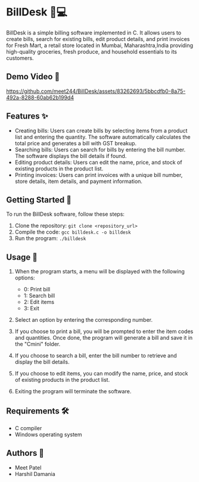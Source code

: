 # BillDesk 🧾💻

BillDesk is a simple billing software implemented in C. It allows users to create bills, search for existing bills, edit product details, and print invoices for Fresh Mart, a retail store located in Mumbai, Maharashtra,India providing high-quality groceries, fresh produce, and household essentials to its customers.

## Demo Video 🎥

https://github.com/meet244/BillDesk/assets/83262693/5bbcdfb0-8a75-492a-8288-60ab62b199d4

## Features ✨

- Creating bills: Users can create bills by selecting items from a product list and entering the quantity. The software automatically calculates the total price and generates a bill with GST breakup.
- Searching bills: Users can search for bills by entering the bill number. The software displays the bill details if found.
- Editing product details: Users can edit the name, price, and stock of existing products in the product list.
- Printing invoices: Users can print invoices with a unique bill number, store details, item details, and payment information.

## Getting Started 🚀

To run the BillDesk software, follow these steps:

1. Clone the repository: `git clone <repository_url>`
2. Compile the code: `gcc billdesk.c -o billdesk`
3. Run the program: `./billdesk`

## Usage 📝

1. When the program starts, a menu will be displayed with the following options:
   - 0: Print bill
   - 1: Search bill
   - 2: Edit items
   - 3: Exit

2. Select an option by entering the corresponding number.

3. If you choose to print a bill, you will be prompted to enter the item codes and quantities. Once done, the program will generate a bill and save it in the "Cmini" folder.

4. If you choose to search a bill, enter the bill number to retrieve and display the bill details.

5. If you choose to edit items, you can modify the name, price, and stock of existing products in the product list.

6. Exiting the program will terminate the software.

## Requirements 🛠️

- C compiler
- Windows operating system

## Authors 👥

- Meet Patel
- Harshil Damania
